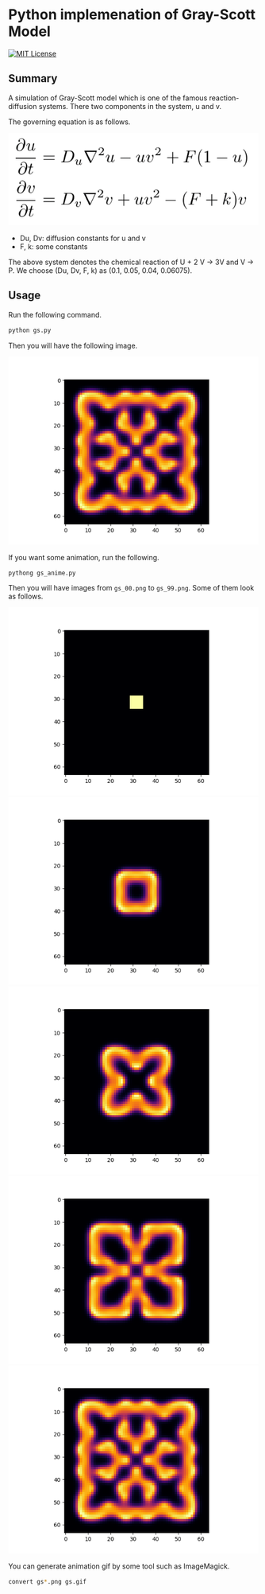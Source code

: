 # Python implemenation of Gray-Scott Model

[![MIT License](http://img.shields.io/badge/license-MIT-blue.svg?style=flat)](LICENSE)

## Summary

A simulation of Gray-Scott model which is one of the famous reaction-diffusion systems.
There two components in the system, u and v.

The governing equation is as follows.

![eq.png](fig/eq.png)

<!-- 
$$
\begin{aligned}
\frac{\partial u}{\partial t} &= D_u \nabla^2 u - uv^2 + F(1-u) \\
\frac{\partial v}{\partial t} &= D_v \nabla^2 v + uv^2 - (F+k)v
\end{aligned}
$$
-->

* Du, Dv: diffusion constants for u and v
* F, k: some constants

The above system denotes the chemical reaction of U + 2 V -> 3V and V -> P.
We choose (Du, Dv, F, k) as (0.1, 0.05, 0.04, 0.06075).

## Usage

Run the following command.

```sh
python gs.py
```

Then you will have the following image.

![output.png](fig/output.png)

If you want some animation, run the following.

```sh
pythong gs_anime.py
```

Then you will have images from `gs_00.png` to `gs_99.png`. Some of them look as follows.

![gs_00.png](fig/gs_00.png)
![gs_25.png](fig/gs_25.png)
![gs_50.png](fig/gs_50.png)
![gs_75.png](fig/gs_75.png)
![gs_99.png](fig/gs_99.png)

You can generate animation gif by some tool such as ImageMagick.

```sh
convert gs*.png gs.gif
```